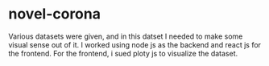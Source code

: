 # novel-corona
Various datasets were given, and in this datset I needed to make some visual sense out of it.
I worked using node js as the backend and react js for the frontend. For the frontend, i sued ploty js to visualize the dataset. 
